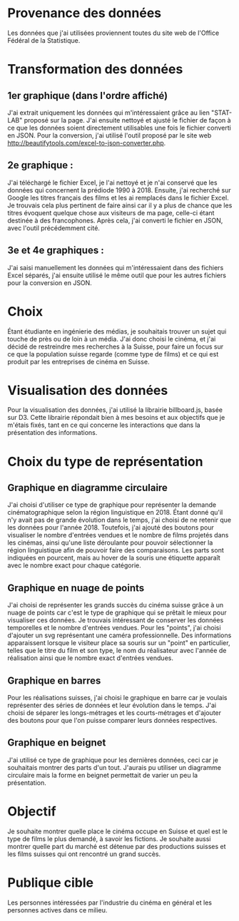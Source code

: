 # Provenance des données
Les données que j'ai utilisées proviennent toutes du site web de l'Office Fédéral de la Statistique.


# Transformation des données
## 1er graphique (dans l'ordre affiché)
J'ai extrait uniquement les données qui m'intéressaient grâce au lien "STAT-LAB" proposé sur la page. J'ai ensuite nettoyé et ajusté le fichier de façon à ce que les données soient directement utilisables une fois le fichier converti en JSON. Pour la conversion, j'ai utilisé l'outil proposé par le site web http://beautifytools.com/excel-to-json-converter.php.

## 2e graphique :
J'ai téléchargé le fichier Excel, je l'ai nettoyé et je n'ai conservé que les données qui concernent la prédiode 1990 à 2018. Ensuite, j'ai recherché sur Google les titres français des films et les ai remplacés dans le fichier Excel. Je trouvais cela plus pertinent de faire ainsi car il y a plus de chance que les titres évoquent quelque chose aux visiteurs de ma page, celle-ci étant destinée à des francophones. Après cela, j'ai converti le fichier en JSON, avec l'outil précédemment cité.

## 3e et 4e graphiques : 
J'ai saisi manuellement les données qui m'intéressaient dans des fichiers Excel séparés, j'ai ensuite utilisé le même outil que pour les autres fichiers pour la conversion en JSON.


# Choix
Étant étudiante en ingénierie des médias, je souhaitais trouver un sujet qui touche de près ou de loin à un média. J'ai donc choisi le cinéma, et j'ai décidé de restreindre mes recherches à la Suisse, pour faire un focus sur ce que la population suisse regarde (comme type de films) et ce qui est produit par les entreprises de cinéma en Suisse.


# Visualisation des données
Pour la visualisation des données, j'ai utilisé la librairie billboard.js, basée sur D3. Cette librairie répondait bien à mes besoins et aux objectifs que je m'étais fixés, tant en ce qui concerne les interactions que dans la présentation des informations.


# Choix du type de représentation
## Graphique en diagramme circulaire
J'ai choisi d'utiliser ce type de graphique pour représenter la demande cinématographique selon la région linguistique en 2018. Étant donné qu'il n'y avait pas de grande évolution dans le temps, j'ai choisi de ne retenir que les données pour l'année 2018. Toutefois, j'ai ajouté des boutons pour visualiser le nombre d'entrées vendues et le nombre de films projetés dans les cinémas, ainsi qu'une liste déroulante pour pouvoir sélectionner la région linguistique afin de pouvoir faire des comparaisons. Les parts sont indiquées en pourcent, mais au hover de la souris une étiquette apparaît avec le nombre exact pour chaque catégorie.

## Graphique en nuage de points
J'ai choisi de représenter les grands succès du cinéma suisse grâce à un nuage de points car c'est le type de graphique qui se prêtait le mieux pour visualiser ces données. Je trouvais intéressant de conserver les données temporelles et le nombre d'entrées vendues. Pour les "points", j'ai choisi d'ajouter un svg représentant une caméra professionnelle. Des informations apparaissent lorsque le visiteur place sa souris sur un "point" en particulier, telles que le titre du film et son type, le nom du réalisateur avec l'année de réalisation ainsi que le nombre exact d'entrées vendues.

## Graphique en barres
Pour les réalisations suisses, j'ai choisi le graphique en barre car je voulais représenter des séries de données et leur évolution dans le temps. J'ai choisi de séparer les longs-métrages et les courts-métrages et d'ajouter des boutons pour que l'on puisse comparer leurs données respectives.

## Graphique en beignet
J'ai utilisé ce type de graphique pour les dernières données, ceci car je souhaitais montrer des parts d'un tout. J'aurais pu utiliser un diagramme circulaire mais la forme en beignet permettait de varier un peu la présentation.


# Objectif
Je souhaite montrer quelle place le cinéma occupe en Suisse et quel est le type de films le plus demandé, à savoir les fictions. Je souhaite aussi montrer quelle part du marché est détenue par des productions suisses et les films suisses qui ont rencontré un grand succès.


# Publique cible
Les personnes intéressées par l'industrie du cinéma en général et les personnes actives dans ce milieu.